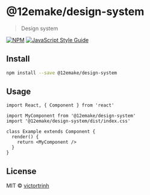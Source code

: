 # @12emake/design-system

> Design system

[![NPM](https://img.shields.io/npm/v/@12emake/design-system.svg)](https://www.npmjs.com/package/@12emake/design-system) [![JavaScript Style Guide](https://img.shields.io/badge/code_style-standard-brightgreen.svg)](https://standardjs.com)

## Install

```bash
npm install --save @12emake/design-system
```

## Usage

```tsx
import React, { Component } from 'react'

import MyComponent from '@12emake/design-system'
import '@12emake/design-system/dist/index.css'

class Example extends Component {
  render() {
    return <MyComponent />
  }
}
```

## License

MIT © [victortrinh](https://github.com/victortrinh)
